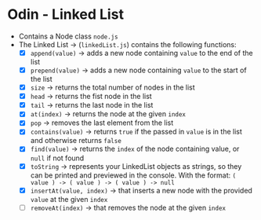 # Odin - Linked List

- Contains a Node class `node.js`
- The Linked List -> (`linkedList.js`) contains the following functions:
  - [x] `append(value)` -> adds a new node containing `value` to the end of the list
  - [x] `prepend(value)` -> adds a new node containing `value` to the start of the list
  - [x] `size` -> returns the total number of nodes in the list
  - [x] `head` -> returns the fist node in the list
  - [x] `tail` -> returns the last node in the list
  - [x] `at(index)` -> returns the node at the given `index`
  - [x] `pop` -> removes the last element from the list
  - [x] `contains(value)` -> returns `true` if the passed in `value` is in the list and otherwise returns `false`
  - [x] `find(value)` -> returns the `index` of the node containing value, or `null` if not found
  - [x] `toString` -> represents your LinkedList objects as strings, so they can be printed and previewed in the console. With the format: `( value ) -> ( value ) -> ( value ) -> null`
  - [x] `insertAt(value, index)` -> that inserts a new node with the provided `value` at the given `index`
  - [ ] `removeAt(index)` -> that removes the node at the given `index`
